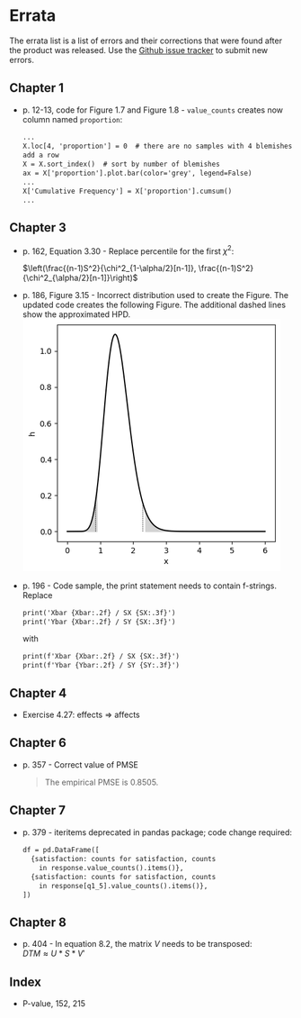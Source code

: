 # Errata

The errata list is a list of errors and their corrections that were found after the product was released. Use the [Github issue tracker](https://github.com/gedeck/mistat-code-solutions/issues/new?assignees=&labels=&template=modern-statistics.md) to submit new errors.

## Chapter 1
- p. 12-13, code for Figure 1.7 and Figure 1.8 - `value_counts` creates now column named `proportion`:
  ```
  ...
  X.loc[4, 'proportion'] = 0  # there are no samples with 4 blemishes add a row
  X = X.sort_index()  # sort by number of blemishes
  ax = X['proportion'].plot.bar(color='grey', legend=False)
  ...
  X['Cumulative Frequency'] = X['proportion'].cumsum()
  ...
  ```

## Chapter 3
- p. 162, Equation 3.30 - Replace percentile for the first $\chi^2$:

  $\left(\frac{(n-1)S^2}{\chi^2_{1-\alpha/2}[n-1]},
         \frac{(n-1)S^2}{\chi^2_{\alpha/2}[n-1]}\right)$

- p. 186, Figure 3.15 - Incorrect distribution used to create the Figure. The updated code creates the following Figure. The additional dashed lines show the approximated HPD.
  <img src='../img/MS-Fig-3.15.png'>
- p. 196 - Code sample, the print statement needs to contain f-strings. Replace
  ```
  print('Xbar {Xbar:.2f} / SX {SX:.3f}')
  print('Ybar {Xbar:.2f} / SY {SX:.3f}')
  ```
    with
  ```
  print(f'Xbar {Xbar:.2f} / SX {SX:.3f}')
  print(f'Ybar {Ybar:.2f} / SY {SY:.3f}')
  ```

## Chapter 4
- Exercise 4.27: effects => affects

## Chapter 6
- p. 357 - Correct value of PMSE
  > The empirical PMSE is 0.8505.

## Chapter 7
- p. 379 - iteritems deprecated in pandas package; code change required:
  ```
  df = pd.DataFrame([
    {satisfaction: counts for satisfaction, counts
      in response.value_counts().items()},
    {satisfaction: counts for satisfaction, counts
      in response[q1_5].value_counts().items()},
  ])
  ```


## Chapter 8
- p. 404 - In equation 8.2, the matrix $V$ needs to be transposed:<br>
  $DTM \approx U * S * V'$

## Index
- P-value, 152, 215